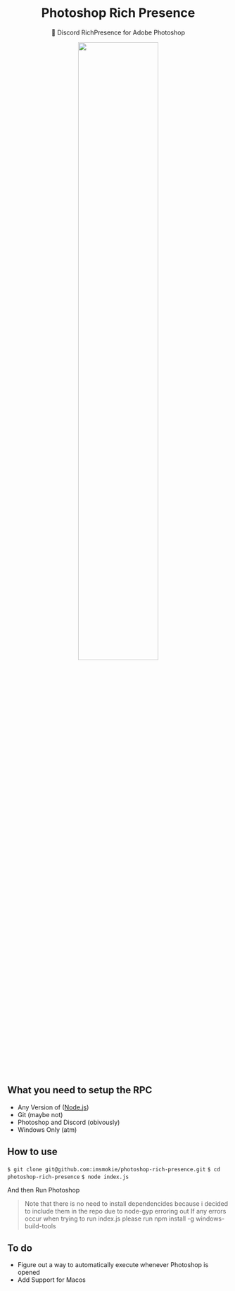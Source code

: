 <h1 align="center">Photoshop Rich Presence</h1>
<p align="center">🎨 Discord RichPresence for Adobe Photoshop</p>
<div align="center">
  <img src="https://cdn.discordapp.com/attachments/472514589293019156/482225743947104256/teetet.png" width="60%" />
</div>

## What you need to setup the RPC
- Any Version of ([Node.js](https://nodejs.org/en/))
- Git (maybe not)
- Photoshop and Discord (obivously)
- Windows Only (atm)

## How to use
`$ git clone git@github.com:imsmokie/photoshop-rich-presence.git`
`$ cd photoshop-rich-presence`
`$ node index.js`

And then Run Photoshop
> Note that there is no need to install dependencides because i decided to include them in the repo due to node-gyp erroring out 
> If any errors occur when trying to run index.js please run npm install -g windows-build-tools

## To do
- Figure out a way to automatically execute whenever Photoshop is opened 
- Add Support for Macos
